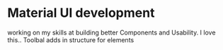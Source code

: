 # Material UI development
working on my skills at building better Components and Usability. 
I love this..
Toolbal adds in structure for elements
